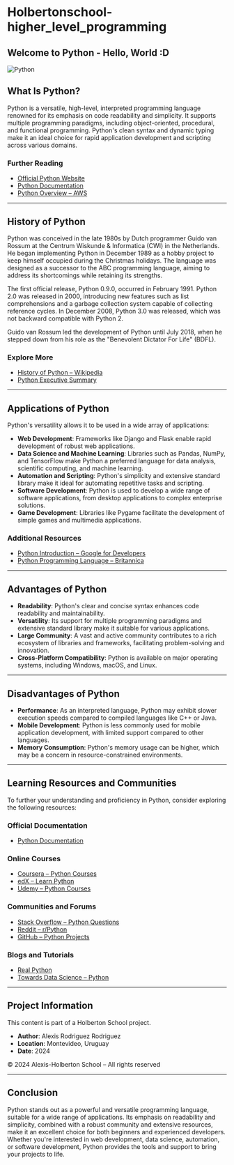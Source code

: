 # Holbertonschool-higher_level_programming

## Welcome to Python - Hello, World :D

![Python](https://github.com/user-attachments/assets/d3036eab-9c17-4432-8a0a-fcdb35a2894a)

## What Is Python?

Python is a versatile, high-level, interpreted programming language renowned for its emphasis on code readability and simplicity. It supports multiple programming paradigms, including object-oriented, procedural, and functional programming. Python's clean syntax and dynamic typing make it an ideal choice for rapid application development and scripting across various domains.

### Further Reading

- [Official Python Website](https://www.python.org/)
- [Python Documentation](https://docs.python.org/)
- [Python Overview – AWS](https://aws.amazon.com/python/)

---

## History of Python

Python was conceived in the late 1980s by Dutch programmer Guido van Rossum at the Centrum Wiskunde & Informatica (CWI) in the Netherlands. He began implementing Python in December 1989 as a hobby project to keep himself occupied during the Christmas holidays. The language was designed as a successor to the ABC programming language, aiming to address its shortcomings while retaining its strengths.

The first official release, Python 0.9.0, occurred in February 1991. Python 2.0 was released in 2000, introducing new features such as list comprehensions and a garbage collection system capable of collecting reference cycles. In December 2008, Python 3.0 was released, which was not backward compatible with Python 2.

Guido van Rossum led the development of Python until July 2018, when he stepped down from his role as the "Benevolent Dictator For Life" (BDFL).

### Explore More

- [History of Python – Wikipedia](https://en.wikipedia.org/wiki/History_of_Python)
- [Python Executive Summary](https://www.python.org/doc/essays/blurb/)

---

## Applications of Python

Python's versatility allows it to be used in a wide array of applications:

- **Web Development**: Frameworks like Django and Flask enable rapid development of robust web applications.
- **Data Science and Machine Learning**: Libraries such as Pandas, NumPy, and TensorFlow make Python a preferred language for data analysis, scientific computing, and machine learning.
- **Automation and Scripting**: Python's simplicity and extensive standard library make it ideal for automating repetitive tasks and scripting.
- **Software Development**: Python is used to develop a wide range of software applications, from desktop applications to complex enterprise solutions.
- **Game Development**: Libraries like Pygame facilitate the development of simple games and multimedia applications.

### Additional Resources

- [Python Introduction – Google for Developers](https://developers.google.com/edu/python)
- [Python Programming Language – Britannica](https://www.britannica.com/technology/Python-computer-language)

---

## Advantages of Python

- **Readability**: Python's clear and concise syntax enhances code readability and maintainability.
- **Versatility**: Its support for multiple programming paradigms and extensive standard library make it suitable for various applications.
- **Large Community**: A vast and active community contributes to a rich ecosystem of libraries and frameworks, facilitating problem-solving and innovation.
- **Cross-Platform Compatibility**: Python is available on major operating systems, including Windows, macOS, and Linux.

---

## Disadvantages of Python

- **Performance**: As an interpreted language, Python may exhibit slower execution speeds compared to compiled languages like C++ or Java.
- **Mobile Development**: Python is less commonly used for mobile application development, with limited support compared to other languages.
- **Memory Consumption**: Python's memory usage can be higher, which may be a concern in resource-constrained environments.

---

## Learning Resources and Communities

To further your understanding and proficiency in Python, consider exploring the following resources:

### Official Documentation

- [Python Documentation](https://docs.python.org/)

### Online Courses

- [Coursera – Python Courses](https://www.coursera.org/courses?query=python)
- [edX – Learn Python](https://www.edx.org/learn/python)
- [Udemy – Python Courses](https://www.udemy.com/topic/python/)

### Communities and Forums

- [Stack Overflow – Python Questions](https://stackoverflow.com/questions/tagged/python)
- [Reddit – r/Python](https://www.reddit.com/r/Python/)
- [GitHub – Python Projects](https://github.com/topics/python)

### Blogs and Tutorials

- [Real Python](https://realpython.com/)
- [Towards Data Science – Python](https://towardsdatascience.com/)

---

## Project Information

This content is part of a Holberton School project.

- **Author**: Alexis Rodriguez Rodriguez  
- **Location**: Montevideo, Uruguay  
- **Date**: 2024  

© 2024 Alexis-Holberton School – All rights reserved

---

## Conclusion

Python stands out as a powerful and versatile programming language, suitable for a wide range of applications. Its emphasis on readability and simplicity, combined with a robust community and extensive resources, make it an excellent choice for both beginners and experienced developers. Whether you're interested in web development, data science, automation, or software development, Python provides the tools and support to bring your projects to life.
